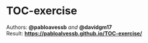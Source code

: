 # TOC-exercise   

Authors: **@pabloavessb** _and_ **@davidgm17**   
Result: **https://pabloalvessb.github.io/TOC-exercise/**   
